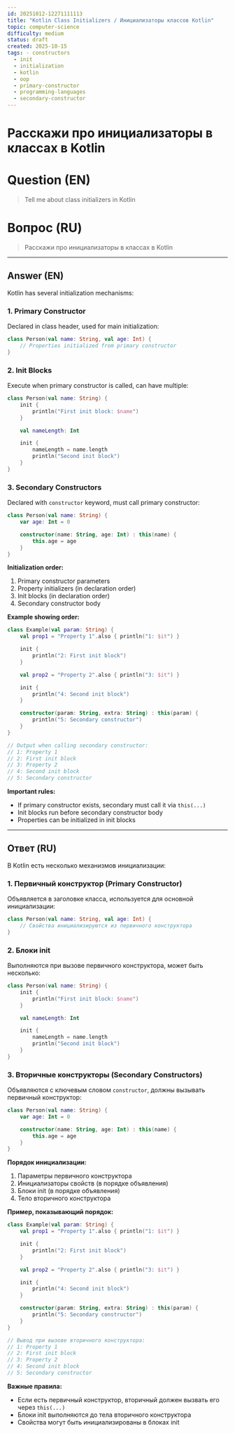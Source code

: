 ```yaml
---
id: 20251012-12271111113
title: "Kotlin Class Initializers / Инициализаторы классов Kotlin"
topic: computer-science
difficulty: medium
status: draft
created: 2025-10-15
tags: - constructors
  - init
  - initialization
  - kotlin
  - oop
  - primary-constructor
  - programming-languages
  - secondary-constructor
---
```

# Расскажи про инициализаторы в классах в Kotlin

# Question (EN)
> Tell me about class initializers in Kotlin

# Вопрос (RU)
> Расскажи про инициализаторы в классах в Kotlin

---

## Answer (EN)

Kotlin has several initialization mechanisms:

### 1. Primary Constructor

Declared in class header, used for main initialization:

```kotlin
class Person(val name: String, val age: Int) {
    // Properties initialized from primary constructor
}
```

### 2. Init Blocks

Execute when primary constructor is called, can have multiple:

```kotlin
class Person(val name: String) {
    init {
        println("First init block: $name")
    }

    val nameLength: Int

    init {
        nameLength = name.length
        println("Second init block")
    }
}
```

### 3. Secondary Constructors

Declared with `constructor` keyword, must call primary constructor:

```kotlin
class Person(val name: String) {
    var age: Int = 0

    constructor(name: String, age: Int) : this(name) {
        this.age = age
    }
}
```

**Initialization order:**

1. Primary constructor parameters
2. Property initializers (in declaration order)
3. Init blocks (in declaration order)
4. Secondary constructor body

**Example showing order:**
```kotlin
class Example(val param: String) {
    val prop1 = "Property 1".also { println("1: $it") }

    init {
        println("2: First init block")
    }

    val prop2 = "Property 2".also { println("3: $it") }

    init {
        println("4: Second init block")
    }

    constructor(param: String, extra: String) : this(param) {
        println("5: Secondary constructor")
    }
}

// Output when calling secondary constructor:
// 1: Property 1
// 2: First init block
// 3: Property 2
// 4: Second init block
// 5: Secondary constructor
```

**Important rules:**
- If primary constructor exists, secondary must call it via `this(...)`
- Init blocks run before secondary constructor body
- Properties can be initialized in init blocks

---

## Ответ (RU)

В Kotlin есть несколько механизмов инициализации:

### 1. Первичный конструктор (Primary Constructor)

Объявляется в заголовке класса, используется для основной инициализации:

```kotlin
class Person(val name: String, val age: Int) {
    // Свойства инициализируются из первичного конструктора
}
```

### 2. Блоки init

Выполняются при вызове первичного конструктора, может быть несколько:

```kotlin
class Person(val name: String) {
    init {
        println("First init block: $name")
    }

    val nameLength: Int

    init {
        nameLength = name.length
        println("Second init block")
    }
}
```

### 3. Вторичные конструкторы (Secondary Constructors)

Объявляются с ключевым словом `constructor`, должны вызывать первичный конструктор:

```kotlin
class Person(val name: String) {
    var age: Int = 0

    constructor(name: String, age: Int) : this(name) {
        this.age = age
    }
}
```

**Порядок инициализации:**

1. Параметры первичного конструктора
2. Инициализаторы свойств (в порядке объявления)
3. Блоки init (в порядке объявления)
4. Тело вторичного конструктора

**Пример, показывающий порядок:**
```kotlin
class Example(val param: String) {
    val prop1 = "Property 1".also { println("1: $it") }

    init {
        println("2: First init block")
    }

    val prop2 = "Property 2".also { println("3: $it") }

    init {
        println("4: Second init block")
    }

    constructor(param: String, extra: String) : this(param) {
        println("5: Secondary constructor")
    }
}

// Вывод при вызове вторичного конструктора:
// 1: Property 1
// 2: First init block
// 3: Property 2
// 4: Second init block
// 5: Secondary constructor
```

**Важные правила:**
- Если есть первичный конструктор, вторичный должен вызвать его через `this(...)`
- Блоки init выполняются до тела вторичного конструктора
- Свойства могут быть инициализированы в блоках init

